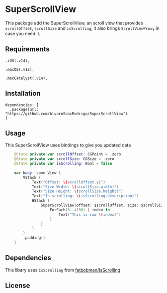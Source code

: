# SuperScrollView

This package add the SuperScrollView, an scroll view that provides `scrollOffset`, `scrollSize` and `isScrolling`, it also brings `ScrollViewProxy` in case you need it.

## Requirements

```
.iOS(.v14),

.macOS(.v12),

.macCatalyst(.v14),
```

## Installation

```
dependencies: [
  .package(url: "https://github.com/AlvaroSanzRodrigo/SuperScrollView")
]
```

## Usage

This SuperScrollView uses bindings to give you updated data

```swift
    @State private var scrollOffset: CGPoint = .zero
    @State private var scrollSize: CGSize = .zero
    @State private var isScrolling: Bool = false
    
    var body: some View {
        VStack {
            Text("Offset: \(scrollOffset.y)")
            Text("Size Width: \(scrollSize.width)")
            Text("Size Height: \(scrollSize.height)")
            Text("Is scrolling: \(isScrolling.description)")
            HStack {
                SuperScrollView(offset: $scrollOffset, size: $scrollSize, isScrolling: $isScrolling) { scrollViewProxy in
                    ForEach(0..<100) { index in
                        Text("This is row \(index)")
                    }
                }
            }
        }
        .padding()
    }
```

## Dependencies

This libary uses `IsScrolling` from [fatbobman/IsScrolling](https://github.com/fatbobman/IsScrolling)

## License
